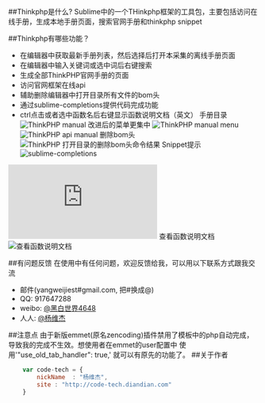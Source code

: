 ##Thinkphp是什么?
Sublime中的一个THinkphp框架的工具包，主要包括访问在线手册，生成本地手册页面，搜索官网手册和thinkphp snippet

##Thinkphp有哪些功能？

*  在编辑器中获取最新手册列表，然后选择后打开本采集的离线手册页面
*  在编辑器中输入关键词或选中词后右键搜索
*  生成全部ThinkPHP官网手册的页面
*  访问官网框架在线api
*  辅助删除编辑器中打开目录所有文件的bom头
*  通过sublime-completions提供代码完成功能
*  ctrl点击或者选中函数名后右键显示函数说明文档（英文） 
手册目录
![ThinkPHP manual](http://ww2.sinaimg.cn/large/50075709tw1dytu1g1xa1j.jpg)
改进后的菜单更集中
![ThinkPHP manual menu](http://ww4.sinaimg.cn/large/50075709tw1dyzlv2uk6oj.jpg)
![ThinkPHP api manual](http://ww3.sinaimg.cn/large/50075709tw1dyzlvmdds7j.jpg)
删除bom头
![ThinkPHP 打开目录的删除bom头命令结果](http://ww4.sinaimg.cn/large/50075709tw1dyzlvbi4daj.jpg)
Snippet提示
![sublime-completions](http://bbs.thinkphp.cn/data/attachment/forum/201207/27/0942179zll1qlqs9dsn3tt.png)

![视频: 用Sublime text2的Thinkphp插件 像zencoding)一样快速开发TP](http://v.youku.com/v_show/id_XNTA1NjE2MTM2.html)
查看函数说明文档
![查看函数说明文档](http://ww3.sinaimg.cn/mw1024/50075709jw1e5r7cp53hcj20n60brq57.jpg "查看函数说明文档")

##有问题反馈
在使用中有任何问题，欢迎反馈给我，可以用以下联系方式跟我交流

* 邮件(yangweijiest#gmail.com, 把#换成@)
* QQ: 917647288
* weibo: [@黑白世界4648](http://weibo.com/1342658313)
* 人人: [@杨维杰](http://www.renren.com/247050624)

##注意点
由于新版emmet(原名zencoding)插件禁用了模板中的php自动完成，导致我的完成不生效。想使用者在emmet的user配置中 使用'"use_old_tab_handler": true,' 就可以有原先的功能了。
##关于作者

```javascript
	var code-tech = {
		nickName  : "杨维杰",
		site : "http://code-tech.diandian.com"
	}
```